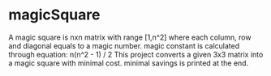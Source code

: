 # magicSquare
A magic square is nxn matrix with range [1,n^2] where each column, row and diagonal equals to a magic number.
magic constant is calculated through equation: n(n^2 - 1) / 2
This project converts a given 3x3 matrix into a magic square with minimal cost.
minimal savings is printed at the end.
